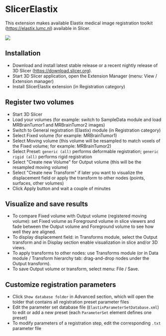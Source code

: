 # SlicerElastix
This extension makes available Elastix medical image registration toolkit (https://elastix.lumc.nl) available in Slicer.

![](Screenshot01.jpg)

## Installation

* Download and install latest stable release or a recent nightly release of 3D Slicer (https://download.slicer.org).
* Start 3D Slicer application, open the Extension Manager (menu: View / Extension manager)
* Install SlicerElastix extension (in Registration category)

## Register two volumes

* Start 3D Slicer
* Load your volumes (for example: switch to SampleData module and load MRBrainTumor1 and MRBrainTumor2 images)
* Switch to General registration (Elastix) module (in Registration category)
* Select Fixed volume (for example: MRBrainTumor1)
* Select Moving volume (this volume will be resampled to match voxels of the Fixed volume; for example: MRBrainTumor2)
* Select Preset: `generic (all)` performs deformable registration; `generic rigid (all)` performs rigid registration
* Select "Create new Volume" for Output volume (this will be the resampled moving volume)
* Select "Create new Transform" if later you want to visualize the displacement field or apply the transform to other nodes (points, surfaces, other volumes)
* Click Apply button and wait a couple of minutes

## Visualize and save results
* To compare Fixed volume with Output volume (registered moving volume): set Fixed volume as Foreground volume in slice viewers and fade between the Output volume and Foreground volume to see how well they are aligned.
* To display displacement field: in Transforms module, select the Output transform and in Display section enable visualization in slice and/or 3D views.
* To apply transforms to other nodes: use Transforms module (or in Data module / Transform hierarchy tab: drag-and-drop nodes under the Output transform).
* To save Output volume or transform, select menu: File / Save.


## Customize registration parameters

* Click `Show database folder` in Advanced section, which will open the tolder that contains all registration preset parameter files
* Edit the parameter set database file (`ElastixParameterSetDatabase.xml`) to edit or add a new preset (each `ParameterSet` element defines one preset)
* To modify parameters of a registration step, edit the corresponding `.txt` parameter file
